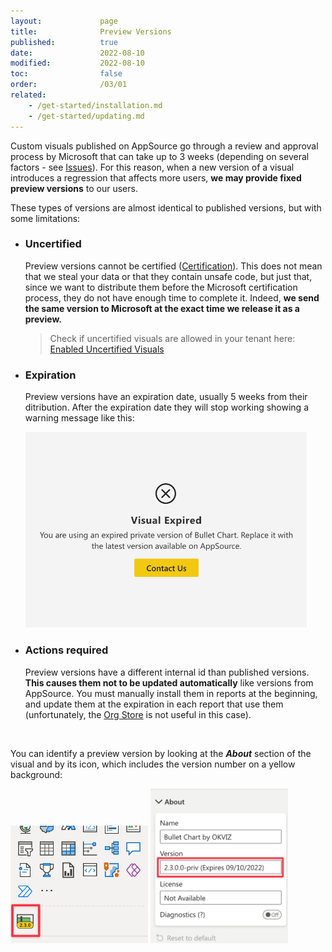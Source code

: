 ```yaml
---
layout:             page
title:              Preview Versions
published:          true
date:               2022-08-10
modified:           2022-08-10
toc:                false
order:              /03/01
related:
    - /get-started/installation.md
    - /get-started/updating.md
---
```

Custom visuals published on AppSource go through a review and approval process by Microsoft that can take up to 3 weeks (depending on several factors - see [Issues](index.md)). For this reason, when a new version of a visual introduces a regression that affects more users, **we may provide fixed preview versions** to our users.

These types of versions are almost identical to published versions, but with some limitations:

* ### Uncertified

    Preview versions cannot be certified ([Certification](../get-started/certification.md)). This does not mean that we steal your data or that they contain unsafe code, but just that, since we want to distribute them before the Microsoft certification process, they do not have enough time to complete it. Indeed, **we send the same version to Microsoft at the exact time we release it as a preview.**

    > Check if uncertified visuals are allowed in your tenant here: [Enabled Uncertified Visuals](../get-started/certification.md#enabled-uncertified-visuals)

* ### Expiration

    Preview versions have an expiration date, usually 5 weeks from their ditribution. After the expiration date they will stop working showing a warning message like this:

    <img src="images/preview-expired.png" width="450">

* ### Actions required

    Preview versions have a different internal id than published versions. **This causes them not to be updated automatically** like versions from AppSource. You must manually install them in reports at the beginning, and update them at the expiration in each report that use them (unfortunately, the [Org Store](../get-started/org-store.md) is not useful in this case). 


<br>

You can identify a preview version by looking at the ***About*** section of the visual and by its icon, which includes the version number on a yellow background:

<img src="images/preview-icon.png" width="220">   
<img src="images/preview-expiration.png" width="220">
